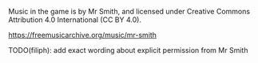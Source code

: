 Music in the game is by Mr Smith, and licensed under Creative Commons
Attribution 4.0 International (CC BY 4.0).

https://freemusicarchive.org/music/mr-smith

TODO(filiph): add exact wording about explicit permission from Mr Smith
